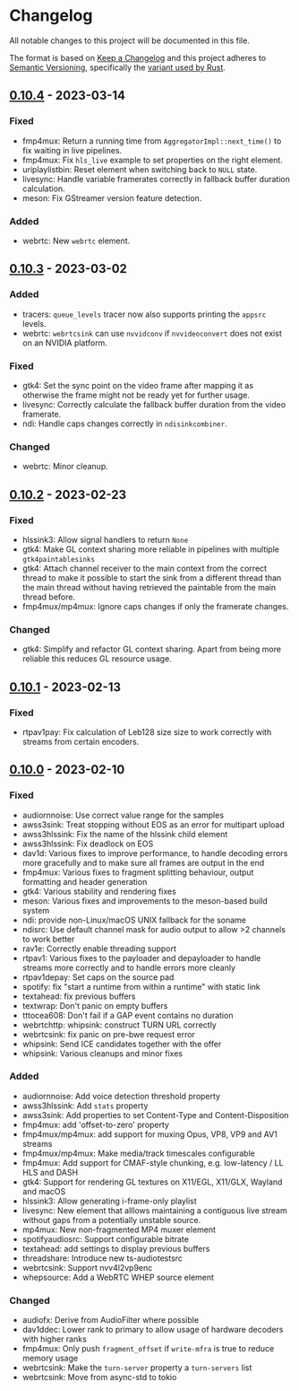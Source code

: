 # Changelog
All notable changes to this project will be documented in this file.

The format is based on [Keep a Changelog](http://keepachangelog.com/en/1.0.0/)
and this project adheres to [Semantic Versioning](http://semver.org/spec/v2.0.0.html),
specifically the [variant used by Rust](http://doc.crates.io/manifest.html#the-version-field).

## [0.10.4] - 2023-03-14
### Fixed
- fmp4mux: Return a running time from `AggregatorImpl::next_time()` to fix
  waiting in live pipelines.
- fmp4mux: Fix `hls_live` example to set properties on the right element.
- uriplaylistbin: Reset element when switching back to `NULL` state.
- livesync: Handle variable framerates correctly in fallback buffer duration
  calculation.
- meson: Fix GStreamer version feature detection.

### Added
- webrtc: New `webrtc` element.

## [0.10.3] - 2023-03-02
### Added
- tracers: `queue_levels` tracer now also supports printing the `appsrc` levels.
- webrtc: `webrtcsink` can use `nvvidconv` if `nvvideoconvert` does not exist
  on an NVIDIA platform.

### Fixed
- gtk4: Set the sync point on the video frame after mapping it as otherwise
  the frame might not be ready yet for further usage.
- livesync: Correctly calculate the fallback buffer duration from the video
  framerate.
- ndi: Handle caps changes correctly in `ndisinkcombiner`.

### Changed
- webrtc: Minor cleanup.

## [0.10.2] - 2023-02-23
### Fixed
- hlssink3: Allow signal handlers to return `None`
- gtk4: Make GL context sharing more reliable in pipelines with multiple
  `gtk4paintablesinks`
- gtk4: Attach channel receiver to the main context from the correct thread to
  make it possible to start the sink from a different thread than the main
  thread without having retrieved the paintable from the main thread before.
- fmp4mux/mp4mux: Ignore caps changes if only the framerate changes.

### Changed
- gtk4: Simplify and refactor GL context sharing. Apart from being more
  reliable this reduces GL resource usage.

## [0.10.1] - 2023-02-13
### Fixed
- rtpav1pay: Fix calculation of Leb128 size size to work correctly with
  streams from certain encoders.

## [0.10.0] - 2023-02-10
### Fixed
- audiornnoise: Use correct value range for the samples
- awss3sink: Treat stopping without EOS as an error for multipart upload
- awss3hlssink: Fix the name of the hlssink child element
- awss3hlssink: Fix deadlock on EOS
- dav1d: Various fixes to improve performance, to handle decoding errors more
  gracefully and to make sure all frames are output in the end
- fmp4mux: Various fixes to fragment splitting behaviour, output formatting
  and header generation
- gtk4: Various stability and rendering fixes
- meson: Various fixes and improvements to the meson-based build system
- ndi: provide non-Linux/macOS UNIX fallback for the soname
- ndisrc: Use default channel mask for audio output to allow >2 channels to
  work better
- rav1e: Correctly enable threading support
- rtpav1: Various fixes to the payloader and depayloader to handle streams
  more correctly and to handle errors more cleanly
- rtpav1depay: Set caps on the source pad
- spotify: fix "start a runtime from within a runtime" with static link
- textahead: fix previous buffers
- textwrap: Don't panic on empty buffers
- tttocea608: Don't fail if a GAP event contains no duration
- webrtchttp: whipsink: construct TURN URL correctly
- webrtcsink: fix panic on pre-bwe request error
- whipsink: Send ICE candidates together with the offer
- whipsink: Various cleanups and minor fixes

### Added
- audiornnoise: Add voice detection threshold property
- awss3hlssink: Add `stats` property
- awss3sink: Add properties to set Content-Type and Content-Disposition
- fmp4mux: add 'offset-to-zero' property
- fmp4mux/mp4mux: add support for muxing Opus, VP8, VP9 and AV1 streams
- fmp4mux/mp4mux: Make media/track timescales configurable
- fmp4mux: Add support for CMAF-style chunking, e.g. low-latency / LL HLS and DASH
- gtk4: Support for rendering GL textures on X11/EGL, X11/GLX, Wayland and macOS
- hlssink3: Allow generating i-frame-only playlist
- livesync: New element that alllows maintaining a contiguous live stream
  without gaps from a potentially unstable source.
- mp4mux: New non-fragmented MP4 muxer element
- spotifyaudiosrc: Support configurable bitrate
- textahead: add settings to display previous buffers
- threadshare: Introduce new ts-audiotestsrc
- webrtcsink: Support nvv4l2vp9enc
- whepsource: Add a WebRTC WHEP source element

### Changed
- audiofx: Derive from AudioFilter where possible
- dav1ddec: Lower rank to primary to allow usage of hardware decoders with
  higher ranks
- fmp4mux: Only push `fragment_offset` if `write-mfra` is true to reduce memory usage
- webrtcsink: Make the `turn-server` property a `turn-servers` list
- webrtcsink: Move from async-std to tokio

[Unreleased]: https://gitlab.freedesktop.org/gstreamer/gst-plugins-rs/compare/0.10.4...HEAD
[0.10.4]: https://gitlab.freedesktop.org/gstreamer/gst-plugins-rs/compare/0.10.3...0.10.4
[0.10.3]: https://gitlab.freedesktop.org/gstreamer/gst-plugins-rs/compare/0.10.2...0.10.3
[0.10.2]: https://gitlab.freedesktop.org/gstreamer/gst-plugins-rs/compare/0.10.1...0.10.2
[0.10.1]: https://gitlab.freedesktop.org/gstreamer/gst-plugins-rs/compare/0.10.0...0.10.1
[0.10.0]: https://gitlab.freedesktop.org/gstreamer/gst-plugins-rs/compare/0.9.0...0.10.0
